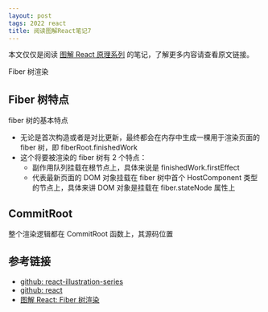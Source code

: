 ```yaml
---
layout: post
tags: 2022 react
title: 阅读图解React笔记7
---
```


本文仅仅是阅读 [图解 React 原理系列](https://7kms.github.io/react-illustration-series/) 的笔记，了解更多内容请查看原文链接。

Fiber 树渲染

## Fiber 树特点

fiber 树的基本特点

- 无论是首次构造或者是对比更新，最终都会在内存中生成一棵用于渲染页面的 fiber 树，即 fiberRoot.finishedWork
- 这个将要被渲染的 fiber 树有 2 个特点：
  - 副作用队列挂载在根节点上，具体来说是 finishedWork.firstEffect
  - 代表最新页面的 DOM 对象挂载在 fiber 树中首个 HostComponent 类型的节点上，具体来讲 DOM 对象是挂载在 fiber.stateNode 属性上

## CommitRoot

整个渲染逻辑都在 CommitRoot 函数上，其源码位置 

## 参考链接

- [github: react-illustration-series](https://github.com/7kms/react-illustration-series)
- [github: react](https://github.com/facebook/react)
- [图解 React: Fiber 树渲染](https://7kms.github.io/react-illustration-series/main/fibertree-commit/)
